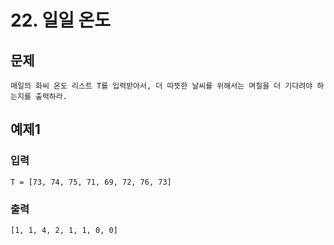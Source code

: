 # 22. 일일 온도
## 문제
```
매일의 화씨 온도 리스트 T를 입력받아서, 더 따뜻한 날씨를 위해서는 며칠을 더 기다려야 하는지를 출력하라.
```

## 예제1
### 입력
```
T = [73, 74, 75, 71, 69, 72, 76, 73]
```

### 출력
```
[1, 1, 4, 2, 1, 1, 0, 0]
```
